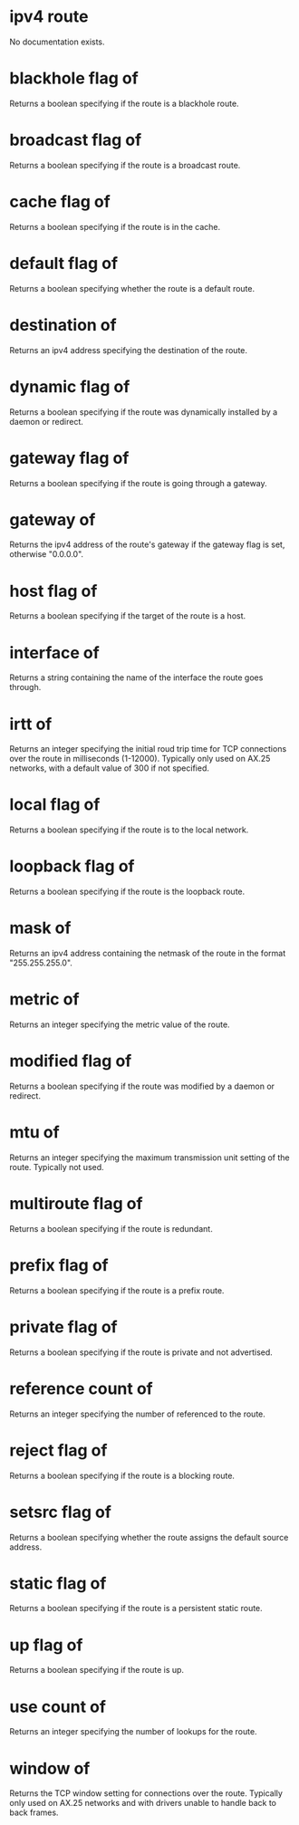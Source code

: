 # ipv4 route

No documentation exists.

# blackhole flag of <ipv4 route>

Returns a boolean specifying if the route is a blackhole route.

# broadcast flag of <ipv4 route>

Returns a boolean specifying if the route is a broadcast route.

# cache flag of <ipv4 route>

Returns a boolean specifying if the route is in the cache.

# default flag of <ipv4 route>

Returns a boolean specifying whether the route is a default route.

# destination of <ipv4 route>

Returns an ipv4 address specifying the destination of the route.

# dynamic flag of <ipv4 route>

Returns a boolean specifying if the route was dynamically installed by a daemon or redirect.

# gateway flag of <ipv4 route>

Returns a boolean specifying if the route is going through a gateway.

# gateway of <ipv4 route>

Returns the ipv4 address of the route&#39;s gateway if the gateway flag is set, otherwise &quot;0.0.0.0&quot;.

# host flag of <ipv4 route>

Returns a boolean specifying if the target of the route is a host.

# interface of <ipv4 route>

Returns a string containing the name of the interface the route goes through.

# irtt of <ipv4 route>

Returns an integer specifying the initial roud trip time for TCP connections over the route in milliseconds (1-12000). Typically only used on AX.25 networks, with a default value of 300 if not specified.

# local flag of <ipv4 route>

Returns a boolean specifying if the route is to the local network.

# loopback flag of <ipv4 route>

Returns a boolean specifying if the route is the loopback route.

# mask of <ipv4 route>

Returns an ipv4 address containing the netmask of the route in the format &quot;255.255.255.0&quot;.

# metric of <ipv4 route>

Returns an integer specifying the metric value of the route.

# modified flag of <ipv4 route>

Returns a boolean specifying if the route was modified by a daemon or redirect.

# mtu of <ipv4 route>

Returns an integer specifying the maximum transmission unit setting of the route. Typically not used.

# multiroute flag of <ipv4 route>

Returns a boolean specifying if the route is redundant.

# prefix flag of <ipv4 route>

Returns a boolean specifying if the route is a prefix route.

# private flag of <ipv4 route>

Returns a boolean specifying if the route is private and not advertised.

# reference count of <ipv4 route>

Returns an integer specifying the number of referenced to the route.

# reject flag of <ipv4 route>

Returns a boolean specifying if the route is a blocking route.

# setsrc flag of <ipv4 route>

Returns a boolean specifying whether the route assigns the default source address.

# static flag of <ipv4 route>

Returns a boolean specifying if the route is a persistent static route.

# up flag of <ipv4 route>

Returns a boolean specifying if the route is up.

# use count of <ipv4 route>

Returns an integer specifying the number of lookups for the route.

# window of <ipv4 route>

Returns the TCP window setting for connections over the route. Typically only used on AX.25 networks and with drivers unable to handle back to back frames.
